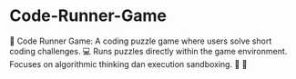 # Code-Runner-Game
🧠 Code Runner Game: A coding puzzle game where users solve short coding challenges. 💻 Runs puzzles directly within the game environment. Focuses on algorithmic thinking dan execution sandboxing. 🧪 🚀
